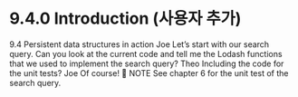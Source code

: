 # 9.4.0 Introduction (사용자 추가)

9.4 Persistent data structures in action
Joe Let’s start with our search query. Can you look at the current code and tell me
the Lodash functions that we used to implement the search query?
Theo Including the code for the unit tests?
Joe Of course!
 NOTE See chapter 6 for the unit test of the search query.